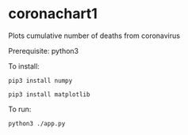 # coronachart1

Plots cumulative number of deaths from coronavirus

Prerequisite: python3

To install:

    pip3 install numpy

    pip3 install matplotlib

To run:

    python3 ./app.py
